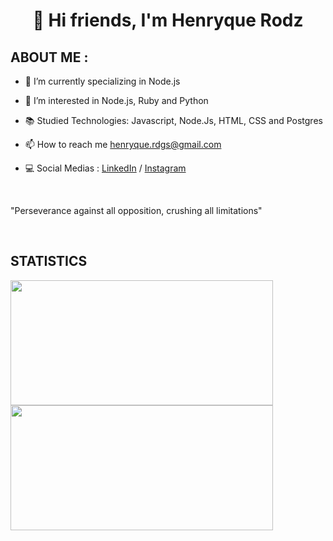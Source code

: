 

  ## <h1 align="center">👋 Hi friends, I'm Henryque Rodz</h1>
 
 ## ABOUT ME :
- :green_book: I’m currently specializing in Node.js
- 👀 I’m interested in Node.js, Ruby and Python
- :books: Studied Technologies: Javascript, Node.Js, HTML, CSS and Postgres

- 📫 How to reach me henryque.rdgs@gmail.com
- :computer: Social Medias : [LinkedIn](https://www.linkedin.com/in/henryque-r-245a471b6/) / [Instagram](https://www.instagram.com/henryque_rodz/)

<p>&nbsp;</p>
"Perseverance against all opposition, crushing all limitations"
<p>&nbsp;</p>

## STATISTICS

<p align="left">
  <img
      align="center"      
      width="420px"
      height="200px"
      src="https://github-readme-stats.vercel.app/api/top-langs/?username=Henryquecimento&layout=compact&theme=synthwave"
   />
  &nbsp &nbsp 
  <img 
      align="center"
      width="420px"
      height="200px"
      src="https://github-readme-stats.vercel.app/api?username=Henryquecimento&theme=synthwave&show_icons=true"
  />
</p>

<!---
Henryquecimento/Henryquecimento is a ✨ special ✨ repository because its `README.md` (this file) appears on your GitHub profile.
You can click the Preview link to take a look at your changes.
--->
